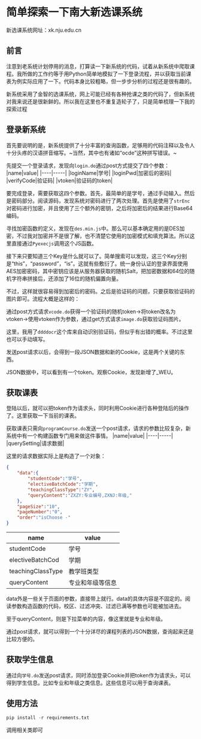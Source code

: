# 简单探索一下南大新选课系统

新选课系统网址：xk.nju.edu.cn

## 前言
注意到老系统计划停用的消息，打算读一下新系统的代码，试着从新系统中爬取课程。我所做的工作约等于用Python简单地模拟了一下登录流程，并以获取当前课表为例实际应用了一下。代码本身比较粗略，但一步步分析的过程还是很有趣的。

新系统采用了金智的选课系统，网上可能已经有各种抢课之类的代码了，但新系统对我来说还是很新鲜的。所以我在这里也不重复造轮子了，只是简单梳理一下我的探索过程

## 登录新系统
首先要说明的是，新系统提供了十分丰富的查询函数，足够用的代码注释以及令人十分头疼的汉语拼音缩写。~当然，其中也有诸如“ocde”这种拼写错误。~

先提交一个登录请求，发现向`login.do`通过post方式提交了四个参数：
|name|value|
|----|-----|
|loginName|学号|
|loginPwd|加密后的密码|
|verifyCode|验证码|
|vtoken|验证码的token|

要完成登录，需要获取这四个参数。首先，最简单的是学号，通过手动输入。然后是密码部分。阅读源码，发现系统对密码进行了两次处理。首先是使用了`strEnc`对密码进行加密，并且使用了三个额外的密钥，之后将加密后的结果进行Base64编码。

寻找加密函数的定义，发现在`des.min.js`中。那么可以基本确定用的是DES加密，不过我对加密并不是很了解，也不清楚它使用的加密模式和填充算法。所以这里直接通过`Pyexecjs`调用这个JS函数。

接下来只要知道三个Key是什么就可以了。简单搜索可以发现，这三个Key分别是“this”，“password”，“is”。这就有些敷衍了。统一身份认证的登录界面使用AES加密密码，其中密钥应该是从服务器获取的随机Salt，把加密数据和64位的随机字符串拼接后，还添加了16位的随机偏置向量。

不过，这样就很容易得到加密后的密码。之后是验证码的问题，只要获取验证码的图片即可。流程大概是这样的：

通过post方式请求`vcode.do`获得一个验证码的随机token->将token改名为vtoken->使用vtoken作为参数，通过get方式请求`image.do`获取验证码图片。

这里，我用了`ddddocr`这个库来自动识别验证码，但似乎有出错的概率。不过这里也可以手动填写。

发送post请求以后，会得到一段JSON数据和新的Cookie，这是两个关键的东西。

JSON数据中，可以看到有一个token。观察Cookie，发现新增了_WEU。

## 获取课表
登陆以后，就可以把token作为请求头，同时利用Cookie进行各种登陆后的操作了。这里获取一下当前的课表。

获取课表只需向`programCourse.do`发送一个post请求，请求的参数比较复杂，新系统中有一个构建函数专门用来做这件事情。
|name|value|
|----|-----|
|querySetting|请求数据|

这里的请求数据实际上是构造了一个对象：
```JSON
{
    "data":{
        "studentCode":"学号",
        "electiveBatchCode":"学期",
        "teachingClassType":"ZY",
        "queryContent":"ZXZY:专业编号,ZXNJ:年级,"
    },
    "pageSize":"10",
    "pageNumber":"0",
    "order":"isChoose -"
}
```
|name|value|
|----|-----|
|studentCode|学号|
|electiveBatchCod|学期|
|teachingClassType|教学班类型|
|queryContent|专业和年级等信息|

data外是一些关于页面的参数，直接带上就行。data的具体内容是不固定的。阅读参数构造函数的代码，校区、过滤冲突、过滤已满等参数也可能被加进去。

至于queryContent，则是下拉菜单的内容，像这里就是专业和年级。

通过post请求，就可以得到一个十分详尽的课程列表的JSON数据，查询起来还是比较方便的。

## 获取学生信息
通过向`学号.do`发送post请求，同时添加登录Cookie并把token作为请求头，可以得到学生信息。比如专业和年级之类信息。这些信息可以用于查询课表。

## 使用方法
```Python
pip install -r requirements.txt
```
调用相关类即可

